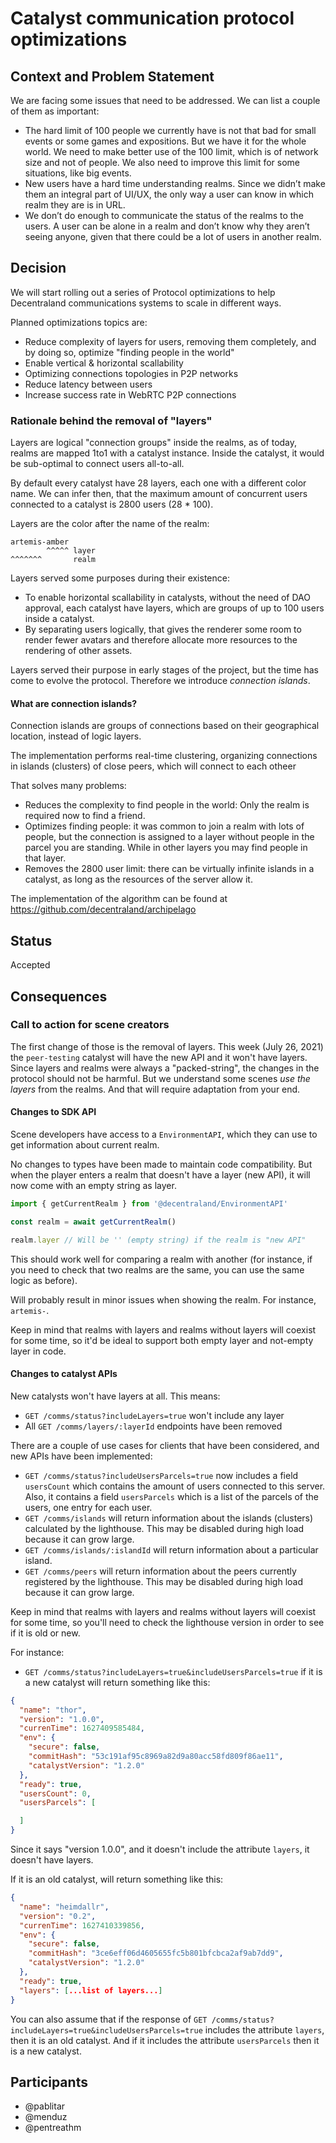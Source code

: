 # Catalyst communication protocol optimizations

## Context and Problem Statement

We are facing some issues that need to be addressed. We can list a couple of them as important:

- The hard limit of 100 people we currently have is not that bad for small events or some games and expositions. But we have it for the whole world. We need to make better use of the 100 limit, which is of network size and not of people. We also need to improve this limit for some situations, like big events.
- New users have a hard time understanding realms. Since we didn’t make them an integral part of UI/UX, the only way a user can know in which realm they are is in URL.
- We don’t do enough to communicate the status of the realms to the users. A user can be alone in a realm and don’t know why they aren’t seeing anyone, given that there could be a lot of users in another realm.

## Decision

We will start rolling out a series of Protocol optimizations to help Decentraland communications systems to scale in different ways.

Planned optimizations topics are:
- Reduce complexity of layers for users, removing them completely, and by doing so, optimize "finding people in the world"
- Enable vertical & horizontal scallability
- Optimizing connections topologies in P2P networks
- Reduce latency between users
- Increase success rate in WebRTC P2P connections

### Rationale behind the removal of "layers"

Layers are logical "connection groups" inside the realms, as of today, realms are mapped 1to1 with a catalyst instance. Inside the catalyst, it would be sub-optimal to connect users all-to-all.

By default every catalyst have 28 layers, each one with a different color name. We can infer then, that the maximum amount of concurrent users connected to a catalyst is 2800 users (28 * 100).


Layers are the color after the name of the realm:
```
artemis-amber
        ^^^^^ layer
^^^^^^^       realm
```
Layers served some purposes during their existence:
- To enable horizontal scallability in catalysts, without the need of DAO approval, each catalyst have layers, which are groups of up to 100 users inside a catalyst.
- By separating users logically, that gives the renderer some room to render fewer avatars and therefore allocate more resources to the rendering of other assets.

Layers served their purpose in early stages of the project, but the time has come to evolve the protocol. Therefore we introduce _connection islands_.

#### What are connection islands?

Connection islands are groups of connections based on their geographical location, instead of logic layers.

The implementation performs real-time clustering, organizing connections in islands (clusters) of close peers, which will connect to each otheer

That solves many problems:
- Reduces the complexity to find people in the world: Only the realm is required now to find a friend.
- Optimizes finding people: it was common to join a realm with lots of people, but the connection is assigned to a layer without people in the parcel you are standing. While in other layers you may find people in that layer.
- Removes the 2800 user limit: there can be virtually infinite islands in a catalyst, as long as the resources of the server allow it.

The implementation of the algorithm can be found at https://github.com/decentraland/archipelago


## Status

Accepted


## Consequences

### Call to action for scene creators

The first change of those is the removal of layers. This week (July 26, 2021) the `peer-testing` catalyst will have the new API and it won't have layers. Since layers and realms were always a "packed-string", the changes in the protocol should not be harmful. But we understand some scenes _use the layers_ from the realms. And that will require adaptation from your end.

#### Changes to SDK API

Scene developers have access to a `EnvironmentAPI`, which they can use to get information about current realm.

No changes to types have been made to maintain code compatibility. But when the player enters a realm that doesn't have a layer (new API), it will now come with an empty string as layer.

```typescript
import { getCurrentRealm } from '@decentraland/EnvironmentAPI'

const realm = await getCurrentRealm()

realm.layer // Will be '' (empty string) if the realm is "new API"
```

This should work well for comparing a realm with another (for instance, if you need to check that two realms are the same, you can use the same logic as before).

Will probably result in minor issues when showing the realm. For instance, `artemis-`.

Keep in mind that realms with layers and realms without layers will coexist for some time, so it'd be ideal to support both empty layer and not-empty layer in code.

#### Changes to catalyst APIs

New catalysts won't have layers at all. This means:

* `GET /comms/status?includeLayers=true` won't include any layer
* All `GET /comms/layers/:layerId` endpoints have been removed

There are a couple of use cases for clients that have been considered, and new APIs have been implemented:
* `GET /comms/status?includeUsersParcels=true` now includes a field `usersCount` which contains the amount of users connected to this server. Also, it contains a field `usersParcels` which is a list of the parcels of the users, one entry for each user.
* `GET /comms/islands` will return information about the islands (clusters) calculated by the lighthouse. This may be disabled during high load because it can grow large.
* `GET /comms/islands/:islandId` will return information about a particular island.
* `GET /comms/peers` will return information about the peers currently registered by the lighthouse. This may be disabled during high load because it can grow large.

Keep in mind that realms with layers and realms without layers will coexist for some time, so you'll need to check the lighthouse version in order to see if it is old or new.

For instance:
* `GET /comms/status?includeLayers=true&includeUsersParcels=true` if it is a new catalyst will return something like this:

```json
{
  "name": "thor",
  "version": "1.0.0",
  "currenTime": 1627409585484,
  "env": {
    "secure": false,
    "commitHash": "53c191af95c8969a82d9a80acc58fd809f86ae11",
    "catalystVersion": "1.2.0"
  },
  "ready": true,
  "usersCount": 0,
  "usersParcels": [

  ]
}
```

Since it says "version 1.0.0", and it doesn't include the attribute `layers`, it doesn't have layers.

If it is an old catalyst, will return something like this:

```json
{
  "name": "heimdallr",
  "version": "0.2",
  "currenTime": 1627410339856,
  "env": {
    "secure": false,
    "commitHash": "3ce6eff06d4605655fc5b801bfcbca2af9ab7dd9",
    "catalystVersion": "1.2.0"
  },
  "ready": true,
  "layers": [...list of layers...]
}
```

You can also assume that if the response of `GET /comms/status?includeLayers=true&includeUsersParcels=true` includes the attribute `layers`, then it is an old catalyst. And if it includes the attribute `usersParcels` then it is a new catalyst.


## Participants

- @pablitar
- @menduz
- @pentreathm
